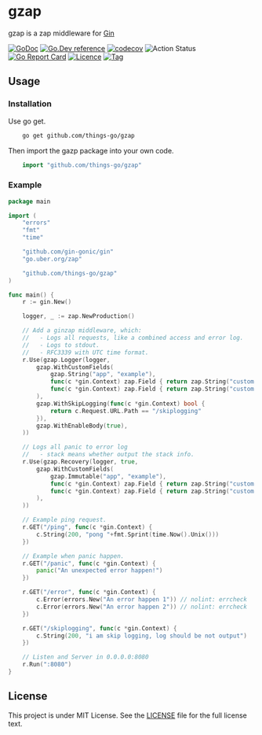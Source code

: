 # gzap

gzap is a zap middleware for [Gin](https://github.com/gin-gonic/gin)  

[![GoDoc](https://godoc.org/github.com/things-go/gzap?status.svg)](https://godoc.org/github.com/things-go/gzap)
[![Go.Dev reference](https://img.shields.io/badge/go.dev-reference-blue?logo=go&logoColor=white)](https://pkg.go.dev/github.com/things-go/gzap?tab=doc)
[![codecov](https://codecov.io/gh/things-go/gzap/branch/master/graph/badge.svg)](https://codecov.io/gh/things-go/gzap)
![Action Status](https://github.com/things-go/gzap/workflows/Go/badge.svg)
[![Go Report Card](https://goreportcard.com/badge/github.com/things-go/gzap)](https://goreportcard.com/report/github.com/things-go/gzap)
[![Licence](https://img.shields.io/github/license/things-go/gzap)](https://raw.githubusercontent.com/things-go/gzap/master/LICENSE)
[![Tag](https://img.shields.io/github/v/tag/things-go/gzap)](https://github.com/thinkgos/requestid/tags)


## Usage

### Installation

Use go get.
```bash
    go get github.com/things-go/gzap
```

Then import the gazp package into your own code.
```go
    import "github.com/things-go/gzap"
```

### Example

[embedmd]:# (_example/main.go go)
```go
package main

import (
	"errors"
	"fmt"
	"time"

	"github.com/gin-gonic/gin"
	"go.uber.org/zap"

	"github.com/things-go/gzap"
)

func main() {
	r := gin.New()

	logger, _ := zap.NewProduction()

	// Add a ginzap middleware, which:
	//   - Logs all requests, like a combined access and error log.
	//   - Logs to stdout.
	//   - RFC3339 with UTC time format.
	r.Use(gzap.Logger(logger,
		gzap.WithCustomFields(
			gzap.String("app", "example"),
			func(c *gin.Context) zap.Field { return zap.String("custom field1", c.ClientIP()) },
			func(c *gin.Context) zap.Field { return zap.String("custom field2", c.ClientIP()) },
		),
		gzap.WithSkipLogging(func(c *gin.Context) bool {
			return c.Request.URL.Path == "/skiplogging"
		}),
		gzap.WithEnableBody(true),
	))

	// Logs all panic to error log
	//   - stack means whether output the stack info.
	r.Use(gzap.Recovery(logger, true,
		gzap.WithCustomFields(
			gzap.Immutable("app", "example"),
			func(c *gin.Context) zap.Field { return zap.String("custom field1", c.ClientIP()) },
			func(c *gin.Context) zap.Field { return zap.String("custom field2", c.ClientIP()) },
		),
	))

	// Example ping request.
	r.GET("/ping", func(c *gin.Context) {
		c.String(200, "pong "+fmt.Sprint(time.Now().Unix()))
	})

	// Example when panic happen.
	r.GET("/panic", func(c *gin.Context) {
		panic("An unexpected error happen!")
	})

	r.GET("/error", func(c *gin.Context) {
		c.Error(errors.New("An error happen 1")) // nolint: errcheck
		c.Error(errors.New("An error happen 2")) // nolint: errcheck
	})

	r.GET("/skiplogging", func(c *gin.Context) {
		c.String(200, "i am skip logging, log should be not output")
	})

	// Listen and Server in 0.0.0.0:8080
	r.Run(":8080")
}
```

## License

This project is under MIT License. See the [LICENSE](LICENSE) file for the full license text.
